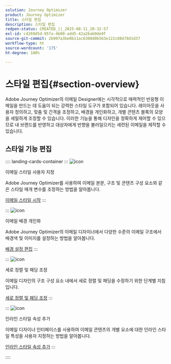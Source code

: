 ```yaml
---
solution: Journey Optimizer
product: Journey Optimizer
title: 스타일 편집
description: 스타일 편집
redpen-status: CREATED_||_2025-08-11_20-32-57
exl-id: c4269d5d-95fa-4b00-add5-42a26ab0de9f
source-git-commit: 2b907a3be8b11ac6308d0b563e122c88478d1d37
workflow-type: ht
source-wordcount: '175'
ht-degree: 100%

---
```


# 스타일 편집{#section-overview}

Adobe Journey Optimizer의 이메일 Designer에는 시각적으로 매력적인 반응형 이메일을 만드는 데 도움이 되는 강력한 스타일 도구가 포함되어 있습니다. 레이아웃을 사용자 정의하고, 맞춤 및 간격을 조정하고, 배경을 개인화하고, 개별 콘텐츠 블록의 모양을 세밀하게 조정할 수 있습니다. 이러한 기능을 통해 디자인을 정확하게 제어할 수 있으므로 내 브랜드를 반영하고 대상자에게 반향을 불러일으키는 세련된 이메일을 제작할 수 있습니다.

## 스타일 기능 편집

:::: landing-cards-container
:::
![icon](https://cdn.experienceleague.adobe.com/icons/circle-play.svg?lang=ko)

이메일 스타일 사용자 지정

Adobe Journey Optimizer를 사용하여 이메일 본문, 구조 및 콘텐츠 구성 요소와 같은 스타일 매개 변수를 조정하는 방법을 알아봅니다.

[이메일 스타일 시작](../using/email/get-started-email-style.md)
:::

:::
![icon](https://cdn.experienceleague.adobe.com/icons/bullseye.svg)

이메일 배경 개인화

Adobe Journey Optimizer의 이메일 디자이너에서 다양한 수준의 이메일 구조에서 배경색 및 이미지를 설정하는 방법을 알아봅니다.

[배경 설정 편집](../using/email/backgrounds.md)
:::

:::
![icon](https://cdn.experienceleague.adobe.com/icons/list-check.svg)

세로 정렬 및 패딩 조정

이메일 디자인의 구조 구성 요소 내에서 세로 정렬 및 패딩을 수정하기 위한 단계별 지침입니다.

[세로 정렬 및 패딩 조정](../using/email/alignment-and-padding.md)
:::

:::
![icon](https://cdn.experienceleague.adobe.com/icons/code-branch.svg)

인라인 스타일 속성 추가

이메일 디자이너 인터페이스를 사용하여 이메일 콘텐츠의 개별 요소에 대한 인라인 스타일 특성을 사용자 지정하는 방법을 알아봅니다.

[인라인 스타일 속성 추가](../using/email/inline-styling.md)
:::

::::
